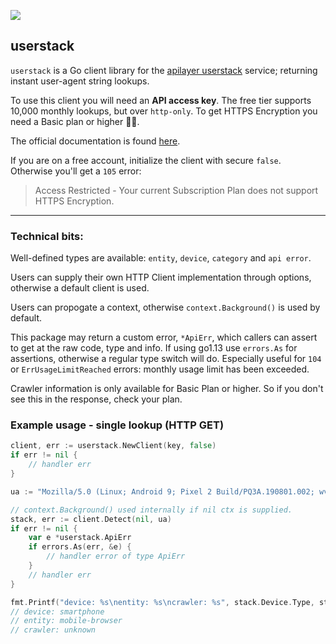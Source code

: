 [![](https://godoc.org/github.com/go-apilayer/userstack?status.svg)](http://godoc.org/github.com/go-apilayer/userstack)

## userstack

`userstack` is a Go client library for the [apilayer userstack](https://userstack.com/) service; returning instant user-agent string lookups.

To use this client you will need an **API access key**. The free tier supports 10,000 monthly lookups, but over `http-only`. To get HTTPS Encryption you need a Basic plan or higher 🤷‍♂️.

The official documentation is found [here](https://userstack.com/documentation).

If you are on a free account, initialize the client with secure `false`. Otherwise you'll get a `105` error:

> Access Restricted - Your current Subscription Plan does not support HTTPS Encryption.

---

### Technical bits: 

Well-defined types are available: `entity`, `device`, `category` and `api error`.

Users can supply their own HTTP Client implementation through options, otherwise a default client is used.

Users can propogate a context, otherwise `context.Background()` is used by default.

This package may return a custom error, `*ApiErr`, which callers can assert to get at the raw code, type and info. If using go1.13 use `errors.As` for assertions, otherwise a regular type switch will do. Especially useful for `104` or `ErrUsageLimitReached` errors: monthly usage limit has been exceeded.

Crawler information is only available for Basic Plan or higher. So if you don't see this in the response, check your plan.

### Example usage - single lookup (HTTP GET)

```go
client, err := userstack.NewClient(key, false)
if err != nil {
    // handler err
}

ua := "Mozilla/5.0 (Linux; Android 9; Pixel 2 Build/PQ3A.190801.002; wv) AppleWebKit/537.36 (KHTML, like Gecko) Version/4.0 Chrome/76.0.3809.132 Mobile Safari/537.36 Instagram 109.0.0.18.124 Android (28/9; 420dpi; 1080x1794; Google/google; Pixel 2; walleye; walleye; en_US; 170693979)"

// context.Background() used internally if nil ctx is supplied.
stack, err := client.Detect(nil, ua) 
if err != nil {
    var e *userstack.ApiErr
    if errors.As(err, &e) { 
        // handler error of type ApiErr
    }
    // handler err
}

fmt.Printf("device: %s\nentity: %s\ncrawler: %s", stack.Device.Type, stack.Type, stack.Crawler.Category)
// device: smartphone
// entity: mobile-browser
// crawler: unknown
```
